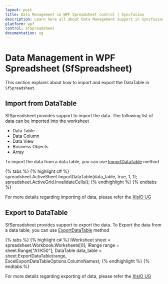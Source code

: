 ```yaml
---
layout: post
title: Data Management in WPF Spreadsheet control | Syncfusion
description: Learn here all about Data Management support in Syncfusion WPF Spreadsheet (SfSpreadsheet) control and more.
platform: wpf
control: SfSpreadsheet
documentation: ug
---
```


# Data Management in WPF Spreadsheet (SfSpreadsheet)
This section explains about how to import and export the DataTable in `SfSpreadsheet`.

## Import from DataTable

SfSpreadsheet provides support to import the data. The following list of data can be imported into the worksheet

* Data Table
* Data Column
* Data View
* Business Objects
* Array

To import the data from a data table, you can use [ImportDataTable](https://help.syncfusion.com/file-formats/xlsio/working-with-data#importing-data-to-worksheets) 
method

{% tabs %}
{% highlight c# %}
spreadsheet.ActiveSheet.ImportDataTable(data_table, true, 1, 1);
spreadsheet.ActiveGrid.InvalidateCells();
{% endhighlight %}
{% endtabs %}

For more details regarding importing of data, please refer the [XlsIO UG](https://help.syncfusion.com/file-formats/xlsio/working-with-data#importing-data-to-worksheets)

## Export to DataTable

SfSpreadsheet provides support to export the data. To Export the data from a data table, you can use [ExportDataTable]()
method

{% tabs %}
{% highlight c# %}
IWorksheet sheet = spreadsheet.Workbook.Worksheets[0];
IRange range = sheet.Range["A1:K50"];
DataTable data_table = sheet.ExportDataTable(range, ExcelExportDataTableOptions.ColumnNames);
{% endhighlight %}
{% endtabs %}

For more details regarding exporting of data, please refer the [XlsIO UG](https://help.syncfusion.com/file-formats/xlsio/working-with-data#exporting-from-worksheet-to-data-table)

